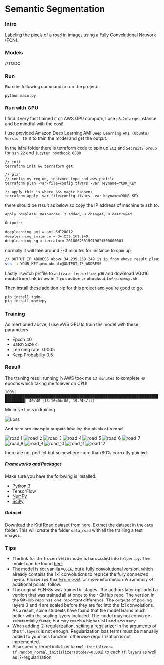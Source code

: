 # Semantic Segmentation

### Intro
Labeling the pixels of a road in images using a Fully Convolutional Network (FCN).

### Models
//TODO

### Run
Run the following command to run the project:
```
python main.py
```
 
 ### Run with GPU 
I find it very fast trained it on AWS GPU compute, I use `p3.2xlarge` instance and be mindful with the cost! 
 
I use provided Amazon Deep Learning AMI `Deep Learning AMI (Ubuntu) Version 10.0` to train the model and get the output. 

In the infra folder there is terraform code to spin up `EC2` and `Secruity Group` for `ssh 22` and `jupyter nootbook 8888`

```hcl-terraform
// init
terraform init && terraform get

// plan
// config my region, instance type and aws profile
terraform plan -var-file=config.tfvars -var keyname=YOUR_KEY

// apply this is where $$$ magic happens
terraform apply -var-file=config.tfvars -var keyname=YOUR_KEY
```

there should be result as below so copy the IP address of machine to ssh to.

```bash
Apply complete! Resources: 2 added, 0 changed, 0 destroyed.

Outputs:

deeplearning_ami = ami-6d720012
deeplearning_instance = 34.239.169.249
deeplearning_sg = terraform-20180626015919629500000001
```

normally it will take around 2-3 minutes for instance to spin up

```bash
// OUTPUT_IP_ADDRESS above 34.239.169.249 is ip from above result please replace with
ssh -i YOUR_KEY.pem ubuntu@OUTPUT_IP_ADDRESS
```

Lastly I switch profile to `activate tensorflow_p36` and download VGG16 model from link below in Tips section or checkout `infra/setup.sh`

Then install these addition pip for this project and you're good to go.
```bash
pip install tqdm
pip install moviepy
```

### Training

As mentioned above, I use AWS GPU to train the model with these parameters

* Epoch 40
* Batch Size 4
* Learning rate 0.0005
* Keep Probability 0.5

### Result

The training result running in AWS took me `13 minutes` to complete `40` epochs which taking me forever on CPU!

`100%|███████████████████████████████████████████████████████████████████████████████| 40/40 [13:16<00:00, 19.91s/it]`

Minimize Loss in training 

![Loss](asset/loss.png)  

And here are example outputs labeling the pixels of a road

![road_1](asset/um_000008.png)
![road_2](asset/um_000088.png)
![road_3](asset/umm_000068.png)
![road_4](asset/uu_000032.png)
![road_5](asset/uu_000053.png)
![road_6](asset/uu_000054.png)
![road_7](asset/uu_000056.png)
![road_8](asset/uu_000057.png)
![road_9](asset/uu_000058.png)
![road_10](asset/uu_000059.png)
![road_11](asset/uu_000071.png)
![road 12](asset/uu_000097.png)
 
 there are not perfect but somewhere more than 80% correctly painted.
 
 ##### Frameworks and Packages
 Make sure you have the following is installed:
  - [Python 3](https://www.python.org/)
  - [TensorFlow](https://www.tensorflow.org/)
  - [NumPy](http://www.numpy.org/)
  - [SciPy](https://www.scipy.org/)
 ##### Dataset
 Download the [Kitti Road dataset](http://www.cvlibs.net/datasets/kitti/eval_road.php) from [here](http://www.cvlibs.net/download.php?file=data_road.zip).  Extract the dataset in the `data` folder.  This will create the folder `data_road` with all the training a test images.

 
 ### Tips
- The link for the frozen `VGG16` model is hardcoded into `helper.py`.  The model can be found [here](https://s3-us-west-1.amazonaws.com/udacity-selfdrivingcar/vgg.zip)
- The model is not vanilla `VGG16`, but a fully convolutional version, which already contains the 1x1 convolutions to replace the fully connected layers. Please see this [forum post](https://discussions.udacity.com/t/here-is-some-advice-and-clarifications-about-the-semantic-segmentation-project/403100/8?u=subodh.malgonde) for more information.  A summary of additional points, follow. 
- The original FCN-8s was trained in stages. The authors later uploaded a version that was trained all at once to their GitHub repo.  The version in the GitHub repo has one important difference: The outputs of pooling layers 3 and 4 are scaled before they are fed into the 1x1 convolutions.  As a result, some students have found that the model learns much better with the scaling layers included. The model may not converge substantially faster, but may reach a higher IoU and accuracy. 
- When adding l2-regularization, setting a regularizer in the arguments of the `tf.layers` is not enough. Regularization loss terms must be manually added to your loss function. otherwise regularization is not implemented.
- Also specify kernel initializer `kernel_initializer= tf.random_normal_initializer(stddev=0.001)` to each `tf.layers` as well as l2-regularization